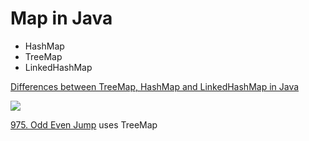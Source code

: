 # Map in Java

- HashMap
- TreeMap
- LinkedHashMap

[Differences between TreeMap, HashMap and LinkedHashMap in Java](https://www.geeksforgeeks.org/differences-treemap-hashmap-linkedhashmap-java/)

![](https://media.geeksforgeeks.org/wp-content/uploads/comparisonTable.png)

[975. Odd Even Jump](https://leetcode.com/problems/odd-even-jump/) uses TreeMap
